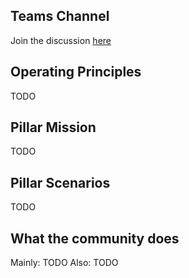 <!-- Here is where the Pillar leads can put in the main goals/principles of the Pillar -->

## Teams Channel
Join the discussion [here](https://teams.microsoft.com/l/channel/19%3a14b98c752fc44a169e5b7bfe793fa16e%40thread.skype/!%2520HCI%2520Pillar?groupId=dff0a70d-6316-4124-ae5a-e9d06f63ec34&tenantId=72f988bf-86f1-41af-91ab-2d7cd011db47)


## Operating Principles

TODO

## Pillar Mission

TODO

## Pillar Scenarios

TODO

## What the community does

Mainly:
TODO
Also:
TODO